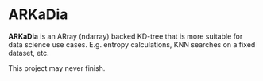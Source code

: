# ARKaDia

**ARKaDia** is an ARray (ndarray) backed KD-tree that is more suitable for data science use cases. E.g. entropy calculations, KNN searches on a fixed dataset, etc.

This project may never finish.